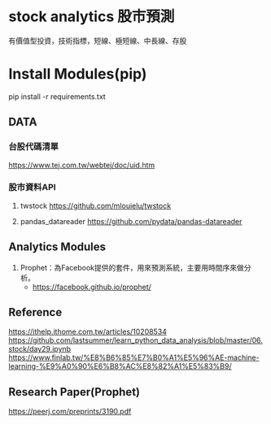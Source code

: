 # stock analytics 股市預測
有價值型投資，技術指標，短線、極短線、中長線、存股

# Install Modules(pip)
pip install -r requirements.txt

## DATA
### 台股代碼清單
https://www.tej.com.tw/webtej/doc/uid.htm

### 股市資料API
1. twstock
https://github.com/mlouielu/twstock

2. pandas_datareader
https://github.com/pydata/pandas-datareader

## Analytics Modules
1. Prophet：為Facebook提供的套件，用來預測系統，主要用時間序來做分析。
    - https://facebook.github.io/prophet/

## Reference
https://ithelp.ithome.com.tw/articles/10208534
https://github.com/lastsummer/learn_python_data_analysis/blob/master/06.stock/day29.ipynb
https://www.finlab.tw/%E8%B6%85%E7%B0%A1%E5%96%AE-machine-learning-%E9%A0%90%E6%B8%AC%E8%82%A1%E5%83%B9/

## Research Paper(Prophet)
https://peerj.com/preprints/3190.pdf
